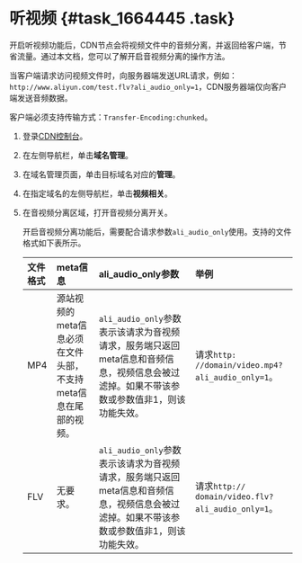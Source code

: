 # 听视频 {#task_1664445 .task}

开启听视频功能后，CDN节点会将视频文件中的音频分离，并返回给客户端，节省流量。通过本文档，您可以了解开启音视频分离的操作方法。

当客户端请求访问视频文件时，向服务器端发送URL请求，例如：`http://www.aliyun.com/test.flv?ali_audio_only=1`，CDN服务器端仅向客户端发送音频数据。

客户端必须支持传输方式：`Transfer-Encoding:chunked`。

1.  登录[CDN控制台](https://cdn.console.aliyun.com)。
2.  在左侧导航栏，单击**域名管理**。
3.  在域名管理页面，单击目标域名对应的**管理**。
4.  在指定域名的左侧导航栏，单击**视频相关**。
5.  在音视频分离区域，打开音视频分离开关。 

    开启音视频分离功能后，需要配合请求参数`ali_audio_only`使用。支持的文件格式如下表所示。

    |文件格式|meta信息|ali\_audio\_only参数|举例|
    |:---|:-----|:-----------------|:-|
    |MP4|源站视频的meta信息必须在文件头部，不支持meta信息在尾部的视频。|`ali_audio_only`参数表示该请求为音视频请求，服务端只返回meta信息和音频信息，视频信息会被过滤掉。如果不带该参数或参数值非1，则该功能失效。|请求`http: //domain/video.mp4?ali_audio_only=1`。|
    |FLV|无要求。|`ali_audio_only`参数表示该请求为音视频请求，服务端只返回meta信息和音频信息，视频信息会被过滤掉。如果不带该参数或参数值非1，则该功能失效。|请求`http:// domain/video.flv?ali_audio_only=1`。|


